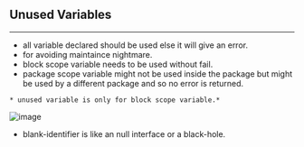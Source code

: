 ## Unused Variables
-------------------

- all variable declared should be used else it will give an error.
- for avoiding maintaince nightmare.
- block scope variable needs to be used without fail.
- package scope variable might not be used inside the package but might be used by a different package and so no error is returned.

`* unused variable is only for block scope variable.*`

![image](https://user-images.githubusercontent.com/28204484/89118312-64e9a880-d4c2-11ea-81bf-f7c353548e7c.png)

- blank-identifier is like an null interface or a black-hole.